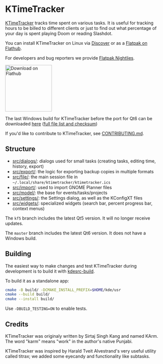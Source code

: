 <!--
# SPDX-FileCopyrightText: 2021 Alexander Potashev <aspotashev@gmail.com>
# SPDX-FileCopyrightText: 2024 Thiago Masato Costa Sueto <thiago.sueto@kde.org>
# SPDX-License-Identifier: CC-BY-SA-4.0
-->

# KTimeTracker

[KTimeTracker](https://apps.kde.org/ktimetracker/) tracks time spent on various tasks. It is useful for tracking hours to be billed to different clients or just to find out what percentage of your day is spent playing Doom or reading Slashdot.

You can install KTimeTracker on Linux via [Discover](appstream://org.kde.ktimetracker.desktop) or as a [Flatpak on Flathub](https://flathub.org/apps/org.kde.ktimetracker).

For developers and bug reporters we provide [Flatpak Nightlies](https://cdn.kde.org/flatpak/ktimetracker-nightly/org.kde.ktimetracker.flatpakref).

<a href='https://flathub.org/apps/org.kde.ktimetracker'><img width='150' alt='Download on Flathub' src='https://flathub.org/api/badge?locale=en'/></a>

The last Windows build for KTimeTracker before the port for Qt6 can be downloaded [here](https://invent.kde.org/pim/ktimetracker/-/jobs/1629409/artifacts/file/.kde-ci-packages/ktimetracker-kf5-265-windows-cl-msvc2019-x86_64.exe) ([full file list and checksum](https://invent.kde.org/pim/ktimetracker/-/jobs/1629409/artifacts/browse/.kde-ci-packages/))

If you'd like to contribute to KTimeTracker, see [CONTRIBUTING.md](CONTRIBUTING.md).

## Structure

* [src/dialogs/](src/dialogs): dialogs used for small tasks (creating tasks, editing time, history, export)
* [src/export/](src/export): the logic for exporting backup copies in multiple formats
* [src/file/](src/file): the main session file in `~/.local/share/ktimetracker/ktimetracker.ics`
* [src/import/](src/import): used to import GNOME Planner files
* [src/model/](src/model): the base for events/tasks/projects
* [src/settings/](src/settings): the Settings dialog, as well as the KConfigXT files
* [src/widgets/](src/widgets): specialized widgets (search bar, percent progress bar, context menus)

The `kf5` branch includes the latest Qt5 version. It will no longer receive updates.

The `master` branch includes the latest Qt6 version. It does not have a Windows build.

## Building

The easiest way to make changes and test KTimeTracker during development is to build it with [kdesrc-build](https://community.kde.org/Get_Involved/development/Build_software_with_kdesrc-build).

To build it as a standalone app:

```bash
cmake -B build/ -DCMAKE_INSTALL_PREFIX=$HOME/kde/usr
cmake --build build/
cmake --install build/
```

Use `-DBUILD_TESTING=ON` to enable tests.

## Credits

KTimeTracker was originaly written by Sirtaj Singh Kang and named KArm. The word "karm" means "work" in the author's native Punjabi.

KTimeTracker was inspired by Harald Tveit Alvestrand's very useful utility called titrax; we added some eyecandy and functionality like subtasks.
